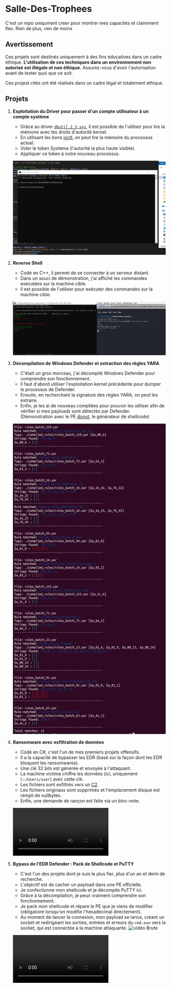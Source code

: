# Salle-Des-Trophees
C'est un repo uniqument creer pour montrer mes capacités et clairement flex. Rien de plus, rien de moins

## Avertissement

Ces projets sont destinés uniquement à des fins éducatives dans un cadre éthique. **L'utilisation de ces techniques dans un environnement non autorisé est illégale et non éthique.** Assurez-vous d'avoir l'autorisation avant de tester quoi que ce soit.

Ces projest cités ont été réalisés dans un cadre légal et totalement ethique.

## Projets


1. **Exploitation du Driver pour passer d'un compte utilisateur à un compte système**  
   - Grâce au driver [`dbutil_2_3.sys`](https://www.dell.com/support/kbdoc/fr-fr/000186019/mise-a-jour-de-s%C3%A9curit%C3%A9-de-la-plate-forme-client-dell-suite-a-une-faille-de-s%C3%A9curit%C3%A9-de-controle-dacc%C3%A8s-insuffisant-dans-le-pilote-dell), il est possible de l'utiliser pour lire la mémoire avec les droits d'autorité kernel.  
   - En utilisant les bons [ioctl](https://fr.wikipedia.org/wiki/Ioctl), on peut lire la mémoire du processus actuel.  
   - Voler le token Système (l'autorité la plus haute visible).  
   - Appliquer ce token à notre nouveau processus.

   ![alt text](img/driver2kernel.gif)

2. **Reverse Shell**  
   - Codé en C++, il permet de se connecter à un serveur distant.  
   - Dans un souci de démonstration, j'ai affiché les commandes exécutées sur la machine cible.  
   - Il est possible de l'utiliser pour exécuter des commandes sur la machine cible.

   ![alt text](img/reverse.png)

3. **Décompilation de Windows Defender et extraction des règles YARA**  
   - C'était un gros morceau, j'ai décompilé Windows Defender pour comprendre son fonctionnement.  
   - Il faut d'abord utiliser l'exploitation kernel précédente pour dumper le processus de Defender.  
   - Ensuite, en recherchant la signature des règles YARA, on peut les extraire.  
   - Enfin, je les ai de nouveau compilées pour pouvoir les utiliser afin de vérifier si mes payloads sont détectés par Defender.  
   (Démonstration avec le PE [donut](https://github.com/TheWover/donut), le générateur de shellcode)

   ![alt text](img/yara.png)

4. **Ransomware avec exfiltration de données**  
   - Codé en C#, c'est l'un de mes premiers projets offensifs.  
   - Il a la capacité de bypasser les EDR (basé sur la façon dont les EDR bloquent les ransomwares).  
   - Une clé 32 bits est générée et envoyée à l'attaquant.  
   - La machine victime chiffre les données (ici, uniquement `C:/Users/user`) avec cette clé.  
   - Les fichiers sont exfiltrés vers un [C2](https://www.algosecure.fr/actualites/article/introduction-command-and-control-c2#:~:text=Le%20serveur%20C2%20short%20term,ex%C3%A9cution%20d'une%20commande%20sp%C3%A9cifique.).  
   - Les fichiers originaux sont supprimés et l'emplacement disque est rempli de nullbytes.  
   - Enfin, une demande de rançon est faite via un bloc-note.

   ![vidéo Brute](img/ransomware.mp4)

5. **Bypass de l'EDR Defender : Pack de Shellcode et PuTTY**  
   - C'est l'un des projets dont je suis le plus fier, plus d'un an et demi de recherche.  
   - L'objectif est de cacher un payload dans une PE officielle.  
   - Je confectionne mon shellcode et je décompile PuTTY ici.  
   - Grâce à la décompilation, je peux vraiment comprendre son fonctionnement.  
   - Je pack mon shellcode et répare le PE que je viens de modifier (obligatoire lorsqu'on modifie l'hexadécimal directement).  
   - Au moment de lancer la connexion, mon payload se lance, créant un socket et redirigeant les sorties, entrées et erreurs du `cmd.exe` vers la socket, qui est connectée à la machine attaquante.
   ![vidéo Brute](img/shellcode.gif)


   ![vidéo Brute](img/shellcode.mp4)


